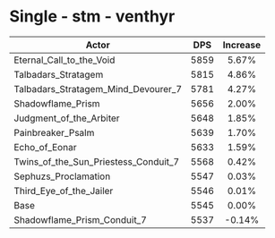 # Single - stm - venthyr
| Actor | DPS | Increase |
|---|:---:|:---:|
|Eternal_Call_to_the_Void|5859|5.67%|
|Talbadars_Stratagem|5815|4.86%|
|Talbadars_Stratagem_Mind_Devourer_7|5781|4.27%|
|Shadowflame_Prism|5656|2.00%|
|Judgment_of_the_Arbiter|5648|1.85%|
|Painbreaker_Psalm|5639|1.70%|
|Echo_of_Eonar|5633|1.59%|
|Twins_of_the_Sun_Priestess_Conduit_7|5568|0.42%|
|Sephuzs_Proclamation|5547|0.03%|
|Third_Eye_of_the_Jailer|5546|0.01%|
|Base|5545|0.00%|
|Shadowflame_Prism_Conduit_7|5537|-0.14%|
